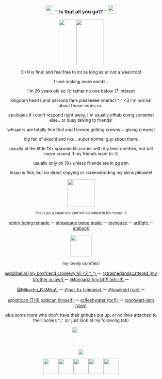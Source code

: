 <h3 align="center"> <img src="https://images-wixmp-ed30a86b8c4ca887773594c2.wixmp.com/f/e96a2c41-07fd-4723-abf1-bfd57e311ba9/d3xjdcv-2d623fa2-d135-4de9-ad66-b3523eb1f044.gif?token=eyJ0eXAiOiJKV1QiLCJhbGciOiJIUzI1NiJ9.eyJzdWIiOiJ1cm46YXBwOjdlMGQxODg5ODIyNjQzNzNhNWYwZDQxNWVhMGQyNmUwIiwiaXNzIjoidXJuOmFwcDo3ZTBkMTg4OTgyMjY0MzczYTVmMGQ0MTVlYTBkMjZlMCIsIm9iaiI6W1t7InBhdGgiOiJcL2ZcL2U5NmEyYzQxLTA3ZmQtNDcyMy1hYmYxLWJmZDU3ZTMxMWJhOVwvZDN4amRjdi0yZDYyM2ZhMi1kMTM1LTRkZTktYWQ2Ni1iMzUyM2ViMWYwNDQuZ2lmIn1dXSwiYXVkIjpbInVybjpzZXJ2aWNlOmZpbGUuZG93bmxvYWQiXX0.84phDxP_FviZ1KcCAHng7QI0IbjMtA7sUO9ha15Kss0" width="27px">
 " Is that all you got? " <img src="https://images-wixmp-ed30a86b8c4ca887773594c2.wixmp.com/f/e96a2c41-07fd-4723-abf1-bfd57e311ba9/d3xjdcv-2d623fa2-d135-4de9-ad66-b3523eb1f044.gif?token=eyJ0eXAiOiJKV1QiLCJhbGciOiJIUzI1NiJ9.eyJzdWIiOiJ1cm46YXBwOjdlMGQxODg5ODIyNjQzNzNhNWYwZDQxNWVhMGQyNmUwIiwiaXNzIjoidXJuOmFwcDo3ZTBkMTg4OTgyMjY0MzczYTVmMGQ0MTVlYTBkMjZlMCIsIm9iaiI6W1t7InBhdGgiOiJcL2ZcL2U5NmEyYzQxLTA3ZmQtNDcyMy1hYmYxLWJmZDU3ZTMxMWJhOVwvZDN4amRjdi0yZDYyM2ZhMi1kMTM1LTRkZTktYWQ2Ni1iMzUyM2ViMWYwNDQuZ2lmIn1dXSwiYXVkIjpbInVybjpzZXJ2aWNlOmZpbGUuZG93bmxvYWQiXX0.84phDxP_FviZ1KcCAHng7QI0IbjMtA7sUO9ha15Kss0" width="27px">
  </h3>

<p align="center"> 
  <img src="https://images-wixmp-ed30a86b8c4ca887773594c2.wixmp.com/f/f9a81c59-4db9-4177-aee4-19a036dfdadf/d2brudp-e5726814-3a4f-4188-b99a-700f839c95c5.gif?token=eyJ0eXAiOiJKV1QiLCJhbGciOiJIUzI1NiJ9.eyJzdWIiOiJ1cm46YXBwOjdlMGQxODg5ODIyNjQzNzNhNWYwZDQxNWVhMGQyNmUwIiwiaXNzIjoidXJuOmFwcDo3ZTBkMTg4OTgyMjY0MzczYTVmMGQ0MTVlYTBkMjZlMCIsIm9iaiI6W1t7InBhdGgiOiJcL2ZcL2Y5YTgxYzU5LTRkYjktNDE3Ny1hZWU0LTE5YTAzNmRmZGFkZlwvZDJicnVkcC1lNTcyNjgxNC0zYTRmLTQxODgtYjk5YS03MDBmODM5Yzk1YzUuZ2lmIn1dXSwiYXVkIjpbInVybjpzZXJ2aWNlOmZpbGUuZG93bmxvYWQiXX0.dLd2z1_nb3JaLLtHM3fc3Yd3c97VkrAPyBbgG011-9E" width="57px" height="150"><img src="https://images-wixmp-ed30a86b8c4ca887773594c2.wixmp.com/f/f9a81c59-4db9-4177-aee4-19a036dfdadf/d2q9uoc-629a04b9-dfaf-42db-a0ec-47e8f17ea6d9.gif?token=eyJ0eXAiOiJKV1QiLCJhbGciOiJIUzI1NiJ9.eyJzdWIiOiJ1cm46YXBwOjdlMGQxODg5ODIyNjQzNzNhNWYwZDQxNWVhMGQyNmUwIiwiaXNzIjoidXJuOmFwcDo3ZTBkMTg4OTgyMjY0MzczYTVmMGQ0MTVlYTBkMjZlMCIsIm9iaiI6W1t7InBhdGgiOiJcL2ZcL2Y5YTgxYzU5LTRkYjktNDE3Ny1hZWU0LTE5YTAzNmRmZGFkZlwvZDJxOXVvYy02MjlhMDRiOS1kZmFmLTQyZGItYTBlYy00N2U4ZjE3ZWE2ZDkuZ2lmIn1dXSwiYXVkIjpbInVybjpzZXJ2aWNlOmZpbGUuZG93bmxvYWQiXX0.4ZrMbekec-3Ngx4qEddKG2eHizF4Pq3kOuAxtZhooe4" width="90px" height="150">
 </p>

<p align="center">
  C+H is fine! and feel free to int as long as ur not a weeiirrdo! 
</p>
<p align="center">
  I love making more oomfs..
</p>
<p align="center">
  I'm 20 years old so I'd rather no one below 17 interact
</p>
<p align="center">
  kingdom hearts and persona fans pleaseeee interact ^_^ <3 I'm normal about those series rn..
</p>
<p align="center">
  apologies if I don't respond right away, I'm usually offtab doing somethin else.. or busy talking to friends!
</p>
<p align="center">
  whispers are totally fine tho! and I lovvee getting crowns + giving crowns!
</p>
<p align="center">
  big fan of akechi and riku.. super normal guy about them.
</p>
<p align="center">
  usually at the little 18+ spawnie kh corner with my best oomfies, but will move around if my friends want to :3
</p>
<p align="center">
  usually only on 18+ unless friends are in pg atm
</p>
<p align="center">
  inspo is fine, but no direct copying or screenshotting my skins pleasee!
</p>

<p align="center">
  <img src="https://images-wixmp-ed30a86b8c4ca887773594c2.wixmp.com/f/b4769f32-fffa-4c69-815f-3b68c857dc3d/d3gl479-8ba78af2-570b-4878-b46e-97b2d4f36759.gif?token=eyJ0eXAiOiJKV1QiLCJhbGciOiJIUzI1NiJ9.eyJzdWIiOiJ1cm46YXBwOjdlMGQxODg5ODIyNjQzNzNhNWYwZDQxNWVhMGQyNmUwIiwiaXNzIjoidXJuOmFwcDo3ZTBkMTg4OTgyMjY0MzczYTVmMGQ0MTVlYTBkMjZlMCIsIm9iaiI6W1t7InBhdGgiOiJcL2ZcL2I0NzY5ZjMyLWZmZmEtNGM2OS04MTVmLTNiNjhjODU3ZGMzZFwvZDNnbDQ3OS04YmE3OGFmMi01NzBiLTQ4NzgtYjQ2ZS05N2IyZDRmMzY3NTkuZ2lmIn1dXSwiYXVkIjpbInVybjpzZXJ2aWNlOmZpbGUuZG93bmxvYWQiXX0.ZL_HOQaSEbntc0_CraA0dnUInN1Isv03S2q45nmhQFg" width="90px">
  </p>

<p align="center"> <sub>this is jus a small test and will be edited in the future :3</sub>

<p align="center"> <a href="https://www.youtube.com/watch?v=L_R02dRm4RE&pp=ygUIcmlrdSBtbWQ%3D">rentry being remade </a> ー <a href="https://www.youtube.com/watch?v=7f85bqrUqNs&list=RD7f85bqrUqNs&start_radio=1">strawpage being made </a> ー <a href="https://toyhou.se/foulblaze">toyhouse </a> ー <a href="https://artfight.net/~foulblaze">artfight </a> ー <a href="https://foulblaze.atabook.org">atabook </a>
</p>

<p align="center">
<img src="https://images-wixmp-ed30a86b8c4ca887773594c2.wixmp.com/f/17a538a1-9460-422e-8389-49cb8798906b/d1576zc-aedebef9-18a4-41a9-9b11-c024c7c2ac2f.gif?token=eyJ0eXAiOiJKV1QiLCJhbGciOiJIUzI1NiJ9.eyJzdWIiOiJ1cm46YXBwOjdlMGQxODg5ODIyNjQzNzNhNWYwZDQxNWVhMGQyNmUwIiwiaXNzIjoidXJuOmFwcDo3ZTBkMTg4OTgyMjY0MzczYTVmMGQ0MTVlYTBkMjZlMCIsIm9iaiI6W1t7InBhdGgiOiJcL2ZcLzE3YTUzOGExLTk0NjAtNDIyZS04Mzg5LTQ5Y2I4Nzk4OTA2YlwvZDE1NzZ6Yy1hZWRlYmVmOS0xOGE0LTQxYTktOWIxMS1jMDI0YzdjMmFjMmYuZ2lmIn1dXSwiYXVkIjpbInVybjpzZXJ2aWNlOmZpbGUuZG93bmxvYWQiXX0.36qmuqA_d6E3Iv4IVmxRms1wDUMMCVkpd4Rt0V4xvQo" width="70px">

<p align="center">
  my lovely oomfies!

<p align="center"> <a href="https://github.com/dollbelial">@dollbelial (my boyfriend crowleyy hii <3 ^_^) </a> ー <a href="https://github.com/trashedandscattered">@trashedandscattered (my brother in law!) </a> ー <a href="https://github.com/tongariz">@tongariz (my bff!! hiihiii!!) </a> ー
<p align="center"> <a href="https://x.com/Mikachu_B">@Mikachu_B (Mika!) </a> ー <a href="https://github.com/hat-fix">@hat-fix (shinmin) </a> ー <a href="https://github.com/keajkidd">@keajkidd (rae) </a> ー
<p align="center"> <a href="https://github.com/poltican">@poltican (THE poltican himself) </a> ー <a href="https://github.com/fleshwater">@fleshwater (tyr!!) </a> ー <a href="https://github.com/noheart-isim">@noheart-isim (cleo) </a>
</p>
<p align="center">
  plus some more who don't have their githubs put up, or no links attached to their ponies ^_^ (or just look at my following tab)

<p align="center">
  <img src="https://images-wixmp-ed30a86b8c4ca887773594c2.wixmp.com/f/f062e0df-7698-4a9a-80c1-123904f88abb/d2y027r-3c748711-ec97-452f-ad9a-8b3af423daf8.gif?token=eyJ0eXAiOiJKV1QiLCJhbGciOiJIUzI1NiJ9.eyJzdWIiOiJ1cm46YXBwOjdlMGQxODg5ODIyNjQzNzNhNWYwZDQxNWVhMGQyNmUwIiwiaXNzIjoidXJuOmFwcDo3ZTBkMTg4OTgyMjY0MzczYTVmMGQ0MTVlYTBkMjZlMCIsIm9iaiI6W1t7InBhdGgiOiJcL2ZcL2YwNjJlMGRmLTc2OTgtNGE5YS04MGMxLTEyMzkwNGY4OGFiYlwvZDJ5MDI3ci0zYzc0ODcxMS1lYzk3LTQ1MmYtYWQ5YS04YjNhZjQyM2RhZjguZ2lmIn1dXSwiYXVkIjpbInVybjpzZXJ2aWNlOmZpbGUuZG93bmxvYWQiXX0.37BdbeqaF_IFYHVMXob4hJb2oAopenygzQByrQgnN9E" width="60px">

<p align="center">
 <img src="https://komarev.com/ghpvc/?username=foulblaze&label=heartless&color=2c2b27&style=plastic"> </p>

<p align="center">
 <img src="https://images-wixmp-ed30a86b8c4ca887773594c2.wixmp.com/f/5a906957-f35a-4804-bb25-e3389f80e395/da1jd9-4a73e12c-5a88-4c36-b919-4eccdc0d9c5d.gif?token=eyJ0eXAiOiJKV1QiLCJhbGciOiJIUzI1NiJ9.eyJzdWIiOiJ1cm46YXBwOjdlMGQxODg5ODIyNjQzNzNhNWYwZDQxNWVhMGQyNmUwIiwiaXNzIjoidXJuOmFwcDo3ZTBkMTg4OTgyMjY0MzczYTVmMGQ0MTVlYTBkMjZlMCIsIm9iaiI6W1t7InBhdGgiOiJcL2ZcLzVhOTA2OTU3LWYzNWEtNDgwNC1iYjI1LWUzMzg5ZjgwZTM5NVwvZGExamQ5LTRhNzNlMTJjLTVhODgtNGMzNi1iOTE5LTRlY2NkYzBkOWM1ZC5naWYifV1dLCJhdWQiOlsidXJuOnNlcnZpY2U6ZmlsZS5kb3dubG9hZCJdfQ.GDAAVKruZDcCUG0eOWaLyFqGlQdrCegu_0WH2pWZJ7o" width="50px"><img src="https://images-wixmp-ed30a86b8c4ca887773594c2.wixmp.com/f/5a906957-f35a-4804-bb25-e3389f80e395/da1jd9-4a73e12c-5a88-4c36-b919-4eccdc0d9c5d.gif?token=eyJ0eXAiOiJKV1QiLCJhbGciOiJIUzI1NiJ9.eyJzdWIiOiJ1cm46YXBwOjdlMGQxODg5ODIyNjQzNzNhNWYwZDQxNWVhMGQyNmUwIiwiaXNzIjoidXJuOmFwcDo3ZTBkMTg4OTgyMjY0MzczYTVmMGQ0MTVlYTBkMjZlMCIsIm9iaiI6W1t7InBhdGgiOiJcL2ZcLzVhOTA2OTU3LWYzNWEtNDgwNC1iYjI1LWUzMzg5ZjgwZTM5NVwvZGExamQ5LTRhNzNlMTJjLTVhODgtNGMzNi1iOTE5LTRlY2NkYzBkOWM1ZC5naWYifV1dLCJhdWQiOlsidXJuOnNlcnZpY2U6ZmlsZS5kb3dubG9hZCJdfQ.GDAAVKruZDcCUG0eOWaLyFqGlQdrCegu_0WH2pWZJ7o" width="50px"><img src="https://images-wixmp-ed30a86b8c4ca887773594c2.wixmp.com/f/5a906957-f35a-4804-bb25-e3389f80e395/da1jd9-4a73e12c-5a88-4c36-b919-4eccdc0d9c5d.gif?token=eyJ0eXAiOiJKV1QiLCJhbGciOiJIUzI1NiJ9.eyJzdWIiOiJ1cm46YXBwOjdlMGQxODg5ODIyNjQzNzNhNWYwZDQxNWVhMGQyNmUwIiwiaXNzIjoidXJuOmFwcDo3ZTBkMTg4OTgyMjY0MzczYTVmMGQ0MTVlYTBkMjZlMCIsIm9iaiI6W1t7InBhdGgiOiJcL2ZcLzVhOTA2OTU3LWYzNWEtNDgwNC1iYjI1LWUzMzg5ZjgwZTM5NVwvZGExamQ5LTRhNzNlMTJjLTVhODgtNGMzNi1iOTE5LTRlY2NkYzBkOWM1ZC5naWYifV1dLCJhdWQiOlsidXJuOnNlcnZpY2U6ZmlsZS5kb3dubG9hZCJdfQ.GDAAVKruZDcCUG0eOWaLyFqGlQdrCegu_0WH2pWZJ7o" width="50px"><img src="https://images-wixmp-ed30a86b8c4ca887773594c2.wixmp.com/f/5a906957-f35a-4804-bb25-e3389f80e395/da1jd9-4a73e12c-5a88-4c36-b919-4eccdc0d9c5d.gif?token=eyJ0eXAiOiJKV1QiLCJhbGciOiJIUzI1NiJ9.eyJzdWIiOiJ1cm46YXBwOjdlMGQxODg5ODIyNjQzNzNhNWYwZDQxNWVhMGQyNmUwIiwiaXNzIjoidXJuOmFwcDo3ZTBkMTg4OTgyMjY0MzczYTVmMGQ0MTVlYTBkMjZlMCIsIm9iaiI6W1t7InBhdGgiOiJcL2ZcLzVhOTA2OTU3LWYzNWEtNDgwNC1iYjI1LWUzMzg5ZjgwZTM5NVwvZGExamQ5LTRhNzNlMTJjLTVhODgtNGMzNi1iOTE5LTRlY2NkYzBkOWM1ZC5naWYifV1dLCJhdWQiOlsidXJuOnNlcnZpY2U6ZmlsZS5kb3dubG9hZCJdfQ.GDAAVKruZDcCUG0eOWaLyFqGlQdrCegu_0WH2pWZJ7o" width="50px"><img src="https://images-wixmp-ed30a86b8c4ca887773594c2.wixmp.com/f/5a906957-f35a-4804-bb25-e3389f80e395/da1jd9-4a73e12c-5a88-4c36-b919-4eccdc0d9c5d.gif?token=eyJ0eXAiOiJKV1QiLCJhbGciOiJIUzI1NiJ9.eyJzdWIiOiJ1cm46YXBwOjdlMGQxODg5ODIyNjQzNzNhNWYwZDQxNWVhMGQyNmUwIiwiaXNzIjoidXJuOmFwcDo3ZTBkMTg4OTgyMjY0MzczYTVmMGQ0MTVlYTBkMjZlMCIsIm9iaiI6W1t7InBhdGgiOiJcL2ZcLzVhOTA2OTU3LWYzNWEtNDgwNC1iYjI1LWUzMzg5ZjgwZTM5NVwvZGExamQ5LTRhNzNlMTJjLTVhODgtNGMzNi1iOTE5LTRlY2NkYzBkOWM1ZC5naWYifV1dLCJhdWQiOlsidXJuOnNlcnZpY2U6ZmlsZS5kb3dubG9hZCJdfQ.GDAAVKruZDcCUG0eOWaLyFqGlQdrCegu_0WH2pWZJ7o" width="50px">
